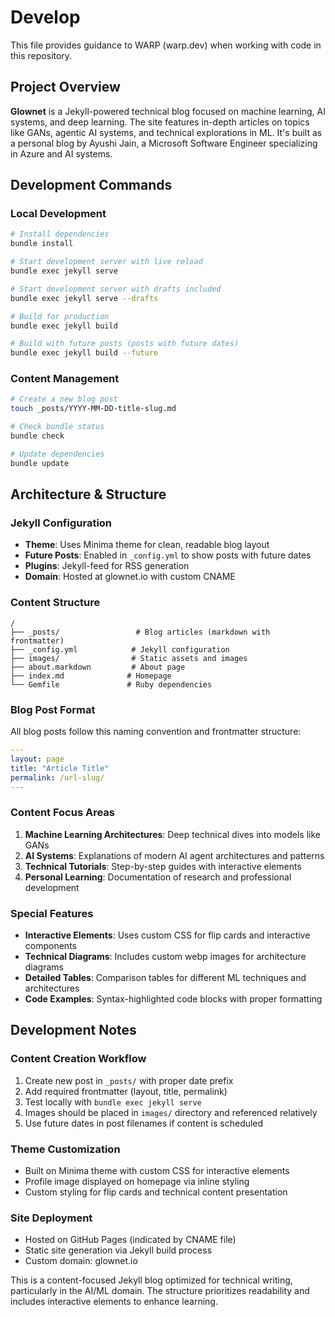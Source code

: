 # Develop

This file provides guidance to WARP (warp.dev) when working with code in this repository.

## Project Overview

**Glownet** is a Jekyll-powered technical blog focused on machine learning, AI systems, and deep learning. The site features in-depth articles on topics like GANs, agentic AI systems, and technical explorations in ML. It's built as a personal blog by Ayushi Jain, a Microsoft Software Engineer specializing in Azure and AI systems.

## Development Commands

### Local Development
```bash
# Install dependencies
bundle install

# Start development server with live reload
bundle exec jekyll serve

# Start development server with drafts included
bundle exec jekyll serve --drafts

# Build for production
bundle exec jekyll build

# Build with future posts (posts with future dates)
bundle exec jekyll build --future
```

### Content Management
```bash
# Create a new blog post
touch _posts/YYYY-MM-DD-title-slug.md

# Check bundle status
bundle check

# Update dependencies
bundle update
```

## Architecture & Structure

### Jekyll Configuration
- **Theme**: Uses Minima theme for clean, readable blog layout
- **Future Posts**: Enabled in `_config.yml` to show posts with future dates
- **Plugins**: Jekyll-feed for RSS generation
- **Domain**: Hosted at glownet.io with custom CNAME

### Content Structure
```
/
├── _posts/                 # Blog articles (markdown with frontmatter)
├── _config.yml            # Jekyll configuration
├── images/                # Static assets and images
├── about.markdown         # About page
├── index.md              # Homepage
└── Gemfile               # Ruby dependencies
```

### Blog Post Format
All blog posts follow this naming convention and frontmatter structure:
```yaml
---
layout: page
title: "Article Title"
permalink: /url-slug/
---
```

### Content Focus Areas
1. **Machine Learning Architectures**: Deep technical dives into models like GANs
2. **AI Systems**: Explanations of modern AI agent architectures and patterns  
3. **Technical Tutorials**: Step-by-step guides with interactive elements
4. **Personal Learning**: Documentation of research and professional development

### Special Features
- **Interactive Elements**: Uses custom CSS for flip cards and interactive components
- **Technical Diagrams**: Includes custom webp images for architecture diagrams
- **Detailed Tables**: Comparison tables for different ML techniques and architectures
- **Code Examples**: Syntax-highlighted code blocks with proper formatting

## Development Notes

### Content Creation Workflow
1. Create new post in `_posts/` with proper date prefix
2. Add required frontmatter (layout, title, permalink)
3. Test locally with `bundle exec jekyll serve`
4. Images should be placed in `images/` directory and referenced relatively
5. Use future dates in post filenames if content is scheduled

### Theme Customization
- Built on Minima theme with custom CSS for interactive elements
- Profile image displayed on homepage via inline styling
- Custom styling for flip cards and technical content presentation

### Site Deployment
- Hosted on GitHub Pages (indicated by CNAME file)
- Static site generation via Jekyll build process
- Custom domain: glownet.io

This is a content-focused Jekyll blog optimized for technical writing, particularly in the AI/ML domain. The structure prioritizes readability and includes interactive elements to enhance learning.
